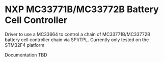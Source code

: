 # NXP MC33771B/MC33772B Battery Cell Controller

Driver to use a MC33664 to control a chain of MC33771B/MC33772B battery cell controller chain via SPI/TPL. Currently only tested on the STM32F4 platform

Documentation TBD
